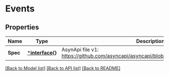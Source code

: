 # Events

## Properties
Name | Type | Description | Notes
------------ | ------------- | ------------- | -------------
**Spec** | [***interface{}**](interface{}.md) | AsynApi file v1: https://github.com/asyncapi/asyncapi/blob/develop/schema/asyncapi.json | [optional] 

[[Back to Model list]](../README.md#documentation-for-models) [[Back to API list]](../README.md#documentation-for-api-endpoints) [[Back to README]](../README.md)


